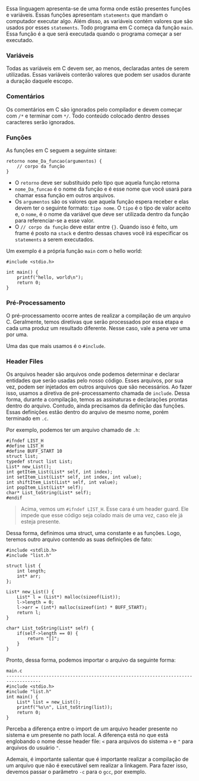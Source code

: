 Essa linguagem apresenta-se de uma forma onde estão presentes funções e variáveis. Essas funções apresentam `statements` que mandam o computador executar algo. Além disso, as variáveis contém valores que são usados por esses `statements`.
Todo programa em C começa da função `main`. Essa função é a que será executada quando o programa começar a ser executado.
### Variáveis
Todas as variáveis em C devem ser, ao menos, declaradas antes de serem utilizadas. Essas variáveis conterão valores que podem ser usados durante a duração daquele escopo.
### Comentários
Os comentários em C são ignorados pelo compilador e devem começar com `/*` e terminar com `*/`. Todo conteúdo colocado dentro desses caracteres serão ignorados.
### Funções
As funções em C seguem a seguinte sintaxe:
```
retorno nome_Da_funcao(argumentos) {
	// corpo da função
}
```
- O `retorno` deve ser substituido pelo tipo que aquela função retorna
- `nome_Da_funcao` é o nome da função e é esse nome que você usará para chamar essa função em outros arquivos.
- Os `argumentos` são os valores que aquela função espera receber e elas devem ter o seguinte formato: `tipo nome`. O `tipo` é o tipo de valor aceito e, o `nome`, é o nome da variável que deve ser utilizada dentro da função para referenciar-se a esse valor.
- O `// corpo da função` deve estar entre `{}`. Quando isso é feito, um frame é posto na `stack` e dentro dessas chaves você irá especificar os `statements` a serem executados.

Um exemplo é a própria função `main` com o hello world:

```
#include <stdio.h>

int main() {
    printf("hello, world\n");
    return 0;
}
```

### Pré-Processamento
O pré-processamento ocorre antes de realizar a compilação de um arquivo C. Geralmente, temos diretivas que serão processados por essa etapa e cada uma produz um resultado diferente. Nesse caso, vale a pena ver uma por uma.

Uma das que mais usamos é o `#include`.
### Header Files
Os arquivos header são arquivos onde podemos determinar e declarar entidades que serão usadas pelo nosso código. Esses arquivos, por sua vez, podem ser injetados em outros arquivos que são necessários. Ao fazer isso, usamos a diretiva de pré-processamento chamada de `include`. Dessa forma, durante a compilação, temos as assinaturas e declarações prontas dentro do arquivo. Contudo, ainda precisamos da definição das funções. Essas definições estão dentro do arquivo de mesmo nome, porém terminado em `.c`.

Por exemplo, podemos ter um arquivo chamado de `.h`:

```
#ifndef LIST_H
#define LIST_H
#define BUFF_START 10
struct list;
typedef struct list List;
List* new_List();
int getItem_List(List* self, int index);
int setItem_List(List* self, int index, int value);
int shiftItem_List(List* self, int value);
int popItem_List(List* self);
char* List_toString(List* self);
#endif
```

> Acima, vemos um `#ifndef LIST_H`. Esse cara é um header guard. Ele impede que esse código seja colado mais de uma vez, caso ele já esteja presente.

Dessa forma, definimos uma struct, uma constante e as funções. Logo, teremos outro arquivo contendo as suas definições de fato:

```
#include <stdlib.h>
#include "list.h"

struct list {
    int length;
    int* arr;
};

List* new_List() {
    List* l = (List*) malloc(sizeof(List));
    l->length = 0;
    l->arr = (int*) malloc(sizeof(int) * BUFF_START);
    return l;
}

char* List_toString(List* self) {
    if(self->length == 0) {
        return "[]";
    }
}
```

Pronto, dessa forma, podemos importar o arquivo da seguinte forma:

```
main.c
-----------------------------------------------------------------------------------
#include <stdio.h>
#include "list.h"
int main() {
    List* list = new_List();
    printf("%s\n", List_toString(list));
    return 0;
}
```

Perceba a diferença entre o import de um arquivo header presente no sistema e um presente no path local. A diferença está no que está englobando o nome desse header file: `<` para arquivos do sistema `>` e `"` para arquivos do usuário `"`.

Ademais, é importante salientar que é importante realizar a compilação de um arquivo que não é executável sem realizar a linkagem. Para fazer isso, devemos passar o parâmetro `-c` para o `gcc`, por exemplo.
